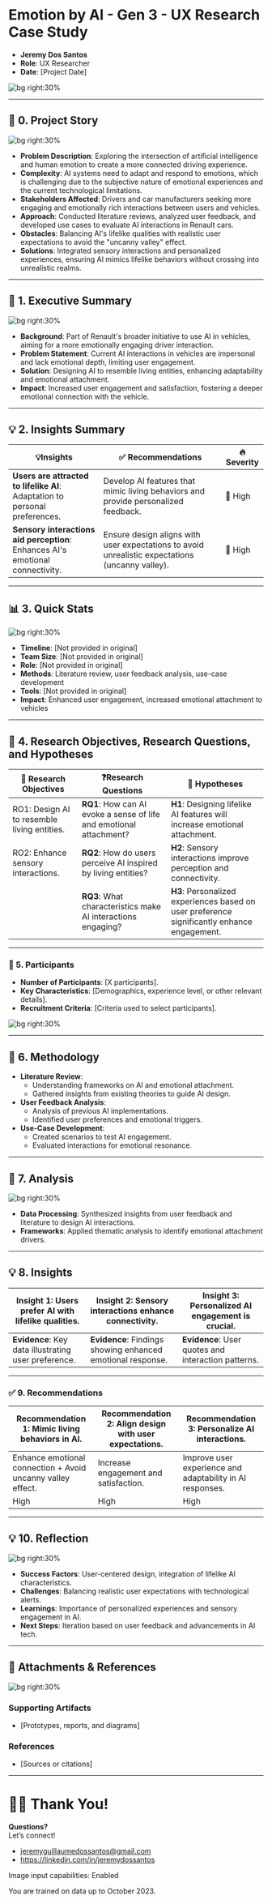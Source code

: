 # Emotion by AI - Gen 3 - UX Research Case Study

- **Jeremy Dos Santos**
- **Role**: UX Researcher  
- **Date**: [Project Date]

![bg right:30%](https://via.placeholder.com/300)  

---

## 📖 **0. Project Story**

![bg right:30%](https://via.placeholder.com/300)

- **Problem Description**: Exploring the intersection of artificial intelligence and human emotion to create a more connected driving experience.
- **Complexity**: AI systems need to adapt and respond to emotions, which is challenging due to the subjective nature of emotional experiences and the current technological limitations.
- **Stakeholders Affected**: Drivers and car manufacturers seeking more engaging and emotionally rich interactions between users and vehicles.
- **Approach**: Conducted literature reviews, analyzed user feedback, and developed use cases to evaluate AI interactions in Renault cars.
- **Obstacles**: Balancing AI's lifelike qualities with realistic user expectations to avoid the "uncanny valley" effect.
- **Solutions**: Integrated sensory interactions and personalized experiences, ensuring AI mimics lifelike behaviors without crossing into unrealistic realms.

---

## 💬 **1. Executive Summary**

![bg right:30%](https://via.placeholder.com/300)  

- **Background**: Part of Renault's broader initiative to use AI in vehicles, aiming for a more emotionally engaging driver interaction.
- **Problem Statement**: Current AI interactions in vehicles are impersonal and lack emotional depth, limiting user engagement.
- **Solution**: Designing AI to resemble living entities, enhancing adaptability and emotional attachment.
- **Impact**: Increased user engagement and satisfaction, fostering a deeper emotional connection with the vehicle.

---

## 💡 **2. Insights Summary**

| 💡**Insights**                                                                 | ✅ Recommendations                                                                         | 🔥 Severity                  |
| ------------------------------------------------------------------------------ | ----------------------------------------------------------------------------------------- | ---------------------------- |
| **Users are attracted to lifelike AI**: Adaptation to personal preferences.    | Develop AI features that mimic living behaviors and provide personalized feedback.         | 🔴 High                      |
| **Sensory interactions aid perception**: Enhances AI's emotional connectivity. | Ensure design aligns with user expectations to avoid unrealistic expectations (uncanny valley). | 🔴 High                      |

---

## 📊 **3. Quick Stats**

![bg right:30%](https://via.placeholder.com/300)  

- **Timeline**: [Not provided in original]  
- **Team Size**: [Not provided in original]  
- **Role**: [Not provided in original]  
- **Methods**: Literature review, user feedback analysis, use-case development  
- **Tools**: [Not provided in original]  
- **Impact**: Enhanced user engagement, increased emotional attachment to vehicles  

---

## 🎯 **4. Research Objectives, Research Questions, and Hypotheses**

| 🎯 **Research Objectives**                       | ❓**Research Questions**                                                                               | 🔎 **Hypotheses**                                                                                                                                  |
| ------------------------------------------------ | ------------------------------------------------------------------------------------------------------ | ------------------------------------------------------------------------------------------------------------------------------------------------ |
| RO1: Design AI to resemble living entities.      | **RQ1**: How can AI evoke a sense of life and emotional attachment?                                     | **H1**: Designing lifelike AI features will increase emotional attachment.                                                                       |
| RO2: Enhance sensory interactions.                | **RQ2**: How do users perceive AI inspired by living entities?                                          | **H2**: Sensory interactions improve perception and connectivity.                                                                                |
|                                                  | **RQ3**: What characteristics make AI interactions engaging?                                           | **H3**: Personalized experiences based on user preference significantly enhance engagement.                                                     |

---

### 👥 5. **Participants**

- **Number of Participants**: [X participants].  
- **Key Characteristics**: [Demographics, experience level, or other relevant details].  
- **Recruitment Criteria**: [Criteria used to select participants].

![bg right:30%](https://via.placeholder.com/300)  

---

## **🧪 6. Methodology**

- **Literature Review**:
  - Understanding frameworks on AI and emotional attachment.  
  - Gathered insights from existing theories to guide AI design.
- **User Feedback Analysis**:
  - Analysis of previous AI implementations.  
  - Identified user preferences and emotional triggers.
- **Use-Case Development**:
  - Created scenarios to test AI engagement.
  - Evaluated interactions for emotional resonance.

---

## 🔬 **7. Analysis**

![bg right:30%](https://via.placeholder.com/300)

- **Data Processing**: Synthesized insights from user feedback and literature to design AI interactions.  
- **Frameworks**: Applied thematic analysis to identify emotional attachment drivers.  

---

## 💡 **8. Insights**

| **Insight 1**: Users prefer AI with lifelike qualities.  | **Insight 2**: Sensory interactions enhance connectivity. | **Insight 3**: Personalized AI engagement is crucial. |
| ----------------------------------------------------- | ----------------------------------------------------- | ----------------------------------------------------- |
| **Evidence**: Key data illustrating user preference.   | **Evidence**: Findings showing enhanced emotional response. | **Evidence**: User quotes and interaction patterns.    |

---

### **✅ 9. Recommendations**

| **Recommendation 1**: Mimic living behaviors in AI.                                   | **Recommendation 2**: Align design with user expectations.                     | **Recommendation 3**: Personalize AI interactions.                            |
| ------------------------------------------------------------------------------------- | ---------------------------------------------------------------------------- | -------------------------------------------------------------------------------- |
| Enhance emotional connection + Avoid uncanny valley effect.                           | Increase engagement and satisfaction.                                             | Improve user experience and adaptability in AI responses.                      |
| High                                                                                  | High                                                                          | High                                                                            |

---

## 💡 **10. Reflection**

![bg right:30%](https://via.placeholder.com/300)

- **Success Factors**: User-centered design, integration of lifelike AI characteristics.
- **Challenges**: Balancing realistic user expectations with technological alerts.
- **Learnings**: Importance of personalized experiences and sensory engagement in AI.
- **Next Steps**: Iteration based on user feedback and advancements in AI tech.

---

## 📎 **Attachments & References**

![bg right:30%](https://via.placeholder.com/300)

### Supporting Artifacts
- [Prototypes, reports, and diagrams]  

### References
- [Sources or citations]

---

# 🙏🏼 Thank You!

**Questions?**  
Let’s connect!  
- jeremyguillaumedossantos@gmail.com
- https://linkedin.com/in/jeremydossantos

Image input capabilities: Enabled

You are trained on data up to October 2023.
